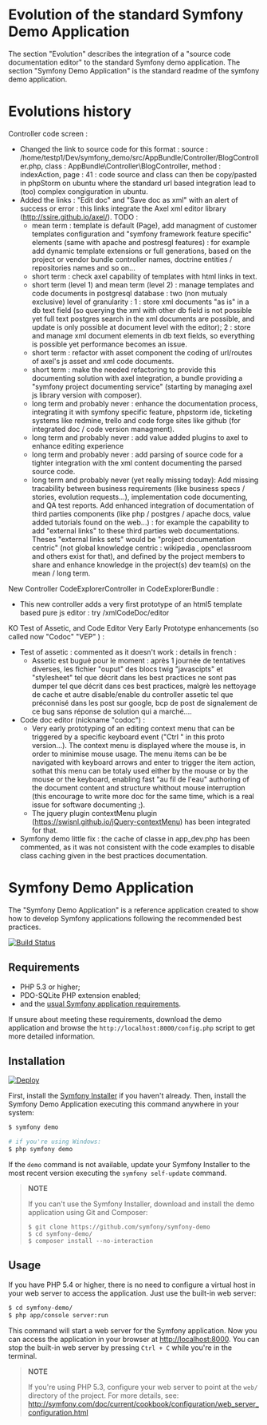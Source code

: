 Evolution of the standard Symfony Demo Application
==================================================

The section "Evolution" describes the integration of a "source code documentation editor" to the standard Symfony demo application.
The section "Symfony Demo Application" is the standard readme of the symfony demo application.

Evolutions history
==================

Controller code screen :
  - Changed the link to source code for this format :
source : /home/testp1/Dev/symfony_demo/src/AppBundle/Controller/BlogController.php, class : AppBundle\Controller\BlogController, method : indexAction, page : 41 : code source and class can then be copy/pasted in phpStorm on ubuntu where the standard url based integration lead to (too) complex congiguration in ubuntu.
  - Added the links : "Edit doc" and "Save doc as xml" with an alert of success or error : this links integrate the Axel xml editor library (http://ssire.github.io/axel/).
  TODO :
    - mean term : template is default (Page), add managment of customer templates configuration and "symfony framework feature specific" elements (same with apache and postresgl features) : for example add dynamic template extensions or full generations, based on the project or vendor bundle controller names, doctrine entities / repositories names and so on...
    - short term : check axel capability of templates with html links in text.
    - short term (level 1) and mean term (level 2) : manage templates and code documents in postgresql database : two (non mutualy exclusive) level of granularity : 1 : store xml documents "as is" in a db text field (so querying the xml with other db field is not possible yet full text postgres search in the xml documents are possible, and update is only possible at document level with the editor); 2 : store and manage xml document elements in db text fields, so everything is possible yet performance becomes an issue.
    - short term : refactor with asset component the coding of url/routes of axel's js asset and xml code documents.
    - short term : make the needed refactoring to provide this documenting solution with axel integration, a bundle providing a "symfony project documenting service" (starting by managing axel js library version with composer).
    - long term and probably never : enhance the documentation process, integrating it with symfony specific feature, phpstorm ide, ticketing systems like redmine, trello and code forge sites like github (for integrated doc / code version managment).
    - long term and probably never : add value added plugins to axel to enhance editing experience
    - long term and probably never : add parsing of source code for a tighter integration with the xml content documenting the parsed source code.
    - long term and probably never (yet really missing today): Add missing tracability between business requirements (like business specs / stories, evolution requests...), implementation code documenting, and QA test reports. Add enhanced integration of documentation of third parties components (like php / postgres / apache docs, value added tutorials found on the web...) : for example the capability to add "external links" to these third parties web documentations. Theses "external links sets" would be "project documentation centric" (not global knowledge centric : wikipedia , openclassroom and others exist for that), and defined by the project members to share and enhance knowledge in the project(s) dev team(s) on the mean / long term.

New Controller CodeExplorerController in CodeExplorerBundle :
  - This new controller adds a very first prototype of an html5 template based pure js editor : try /xmlCodeDoc/editor

KO Test of Assetic, and Code Editor Very Early Prototype enhancements (so called now "Codoc" "VEP" )  :
 - Test of assetic : commented as it doesn't work : details in french :
   - Assetic est bugué pour le moment : après 1 journée de tentatives diverses, les fichier "ouput" des blocs twig "javascipts" et "stylesheet" tel que décrit dans les best practices ne sont pas dumper tel que décrit dans ces best practices, malgrè les nettoyage de cache et autre disable/enable du controller assetic tel que préconnisé dans les post sur google, bcp de post de signalement de ce bug sans réponse de solution qui a marché....
 - Code doc editor (nickname "codoc") :
   - Very early prototyping of an editing context menu that can be triggered by a specific keyboard event ("Ctrl <anychar>" in this proto version...).
     The context menu is displayed where the mouse is, in order to minimise mouse usage.
     The menu items can be be navigated with keyboard arrows and enter to trigger the item action, sothat this menu can be totaly used either by the mouse or by the mouse or the keyboard, enabling fast "au fil de l'eau" authoring of the document content and structure whithout mouse interruption (this encourage to write more doc for the same time, which is a real issue for software documenting ;).
   - The jquery plugin contextMenu plugin (https://swisnl.github.io/jQuery-contextMenu) has been integrated for that.
 - Symfony demo little fix : the cache of classe in app_dev.php has been commented, as it was not consistent with the code examples to disable class caching given in the best practices documentation.

Symfony Demo Application
========================

The "Symfony Demo Application" is a reference application created to show how
to develop Symfony applications following the recommended best practices.

[![Build Status](https://travis-ci.org/symfony/symfony-demo.svg?branch=master)](https://travis-ci.org/symfony/symfony-demo)

Requirements
------------

  * PHP 5.3 or higher;
  * PDO-SQLite PHP extension enabled;
  * and the [usual Symfony application requirements](http://symfony.com/doc/current/reference/requirements.html).

If unsure about meeting these requirements, download the demo application and
browse the `http://localhost:8000/config.php` script to get more detailed
information.

Installation
------------

[![Deploy](https://www.herokucdn.com/deploy/button.png)](https://heroku.com/deploy)

First, install the [Symfony Installer](https://github.com/symfony/symfony-installer)
if you haven't already. Then, install the Symfony Demo Application executing
this command anywhere in your system:

```bash
$ symfony demo

# if you're using Windows:
$ php symfony demo
```

If the `demo` command is not available, update your Symfony Installer to the
most recent version executing the `symfony self-update` command.

> **NOTE**
>
> If you can't use the Symfony Installer, download and install the demo
> application using Git and Composer:
>
>     $ git clone https://github.com/symfony/symfony-demo
>     $ cd symfony-demo/
>     $ composer install --no-interaction

Usage
-----

If you have PHP 5.4 or higher, there is no need to configure a virtual host
in your web server to access the application. Just use the built-in web server:

```bash
$ cd symfony-demo/
$ php app/console server:run
```

This command will start a web server for the Symfony application. Now you can
access the application in your browser at <http://localhost:8000>. You can
stop the built-in web server by pressing `Ctrl + C` while you're in the
terminal.

> **NOTE**
>
> If you're using PHP 5.3, configure your web server to point at the `web/`
> directory of the project. For more details, see:
> http://symfony.com/doc/current/cookbook/configuration/web_server_configuration.html
